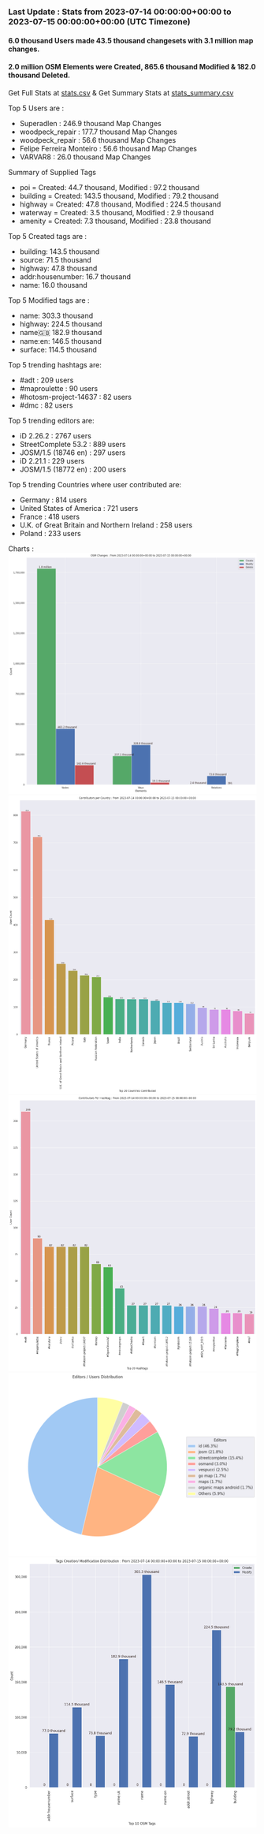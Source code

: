 ### Last Update : Stats from 2023-07-14 00:00:00+00:00 to 2023-07-15 00:00:00+00:00 (UTC Timezone)

#### 6.0 thousand Users made 43.5 thousand changesets with 3.1 million map changes.
#### 2.0 million OSM Elements were Created, 865.6 thousand Modified & 182.0 thousand Deleted.
Get Full Stats at [stats.csv](/stats/Global/Daily/stats.csv)
 & Get Summary Stats at [stats_summary.csv](/stats/Global/Daily/stats_summary.csv)

Top 5 Users are : 
- Superadlen : 246.9 thousand Map Changes
- woodрeck_reрair : 177.7 thousand Map Changes
- woodpeck_repair : 56.6 thousand Map Changes
- Felipe Ferreira Monteiro : 56.6 thousand Map Changes
- VARVAR8 : 26.0 thousand Map Changes

Summary of Supplied Tags
- poi = Created: 44.7 thousand, Modified : 97.2 thousand
- building = Created: 143.5 thousand, Modified : 79.2 thousand
- highway = Created: 47.8 thousand, Modified : 224.5 thousand
- waterway = Created: 3.5 thousand, Modified : 2.9 thousand
- amenity = Created: 7.3 thousand, Modified : 23.8 thousand


Top 5 Created tags are :
- building: 143.5 thousand
- source: 71.5 thousand
- highway: 47.8 thousand
- addr:housenumber: 16.7 thousand
- name: 16.0 thousand


Top 5 Modified tags are :
- name: 303.3 thousand
- highway: 224.5 thousand
- name:uk: 182.9 thousand
- name:en: 146.5 thousand
- surface: 114.5 thousand


Top 5 trending hashtags are:
- #adt : 209 users
- #maproulette : 90 users
- #hotosm-project-14637 : 82 users
- #dmc : 82 users


Top 5 trending editors are:
- iD 2.26.2 : 2767 users
- StreetComplete 53.2 : 889 users
- JOSM/1.5 (18746 en) : 297 users
- iD 2.21.1 : 229 users
- JOSM/1.5 (18772 en) : 200 users


Top 5 trending Countries where user contributed are:
- Germany : 814 users
- United States of America : 721 users
- France : 418 users
- U.K. of Great Britain and Northern Ireland : 258 users
- Poland : 233 users


 Charts : 
![Alt text](./stats_osm_changes.png) 
![Alt text](./stats_users_per_country.png) 
![Alt text](./stats_users_per_hashtag.png) 
![Alt text](./stats_editors_pie_chart.png) 
![Alt text](./stats_tags.png) 
